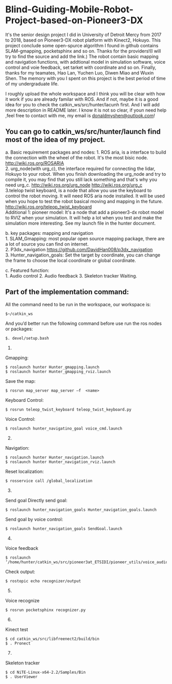 # Blind-Guiding-Mobile-Robot-Project-based-on-Pioneer3-DX
It's the senior design project I did in University of Detroit Mercy from 2017 to 2018, based on Pioneer3-DX robot platform with Kinect2, Hokuyo. 
This project conclude some open-spurce algorithm I found in github contains SLAM-gmapping, pocketsphinx and so on. Thanks for the providers!(I will try to find the source and add the link.) The robot contain basic mapping and navigation functions, with addtional model in simulation software, voice control and voie feedback, set tarket with coordinate and so on.
Finally, thanks for my teamates, Hao Lan, Yuchen Luo, Diwen Miao and Wuxin Shen. The memory with you I spent on this project is the best period of time of my undergraduate life.

I roughly upload the whole workspace and I think you will be clear with how it work if you are already familar with ROS. And if not, maybe it is a good idea for you to check the catkin_ws/src/hunter/lacunh first. And I will add more description in README later. I know it is not so clear, if youn need help ,feel free to contact with me,  my email is donaldmyshen@outlook.com!

You can go to catkin_ws/src/hunter/launch find most of the idea of my project.
------------------------------------------------------------------------------------------------------------------------------------------
 
 a. Basic requirement packages and nodes: 
    1. ROS aria, is a interface to build the connection with the wheel of the robot. It's the most bisic node. http://wiki.ros.org/ROSARIA    
    2. urg_node(with urg_c), the interface required for connecting the lidar, Hokuyo to your robot. When you finish downloading the urg_node and try to compile it, you may find that you still lack something and that's why you need urg_c. http://wiki.ros.org/urg_node http://wiki.ros.org/urg_c    
    3.telelop twist keyboard, is a node that allow you use the keyboard to control the robot moving. It will need ROS aria node installed. It will be used when you hope to test the robot basical moving and mapping in the future. http://wiki.ros.org/teleop_twist_keyboard    
    Additional 1: pioneer model: It's a node that add a pioneer3-dx robot model to RVIZ when your simulation. It will help a lot when you test and make the simulation more interesting. See my launch file in the hunter document.
   
   b. key packages: mapping and navigation    
    1. SLAM_Gmapping: most popular open source mapping package, there are a lot of source you can find on internet.    
    2. P3dx_navigation https://github.com/DavidHan008/p3dx_navigation    
    3. Hunter_navigation_goals: Set the target by coordinate, you can change the frame to choose the local coordinate or global coordinate.
    
   c. Featured function:   
     1. Audio control
     2. Audio feedback
     3. Skeleton tracker
     Waiting. 
     
Part of the implementation command: 
------------------------------------------------------------------------------------------------------------------------------------------
All the command need to be run in the workspace, our workspace is:  

	$~/catkin_ws 
	
And you’d better run the following command before use run the ros nodes or packages: 

	$. devel/setup.bash 
	
1.
  Gmapping: 

	$ roslaunch hunter Hunter_gmapping.launch 
	$ roslaunch hunter Hunter_gmapping_rviz.launch  
	
  Save the map: 
  
	$ rosrun map_server map_server –f  <name> 
	
  Keyboard Control: 
	 
	$ rosrun teleop_twist_keyboard teleop_twist_keyboard.py 
	
  Voice Control: 
  
	$ roslaunch hunter_navigatino_goal voice_cmd.launch 
	
2. 
  Navigation: 

	$ roslaunch hunter Hunter_navigation.launch 
	$ roslaunch hunter Hunter_navigation_rviz.launch  
	
  Reset localization: 
  
	$ rosservice call /global_localization 
	
3. 
  Send goal Directly send goal: 
  
	$ roslaunch hunter_navigation_goals Hunter_navigation_goals.launch 
	
  Send goal by voice control: 
  
	$ roslaunch hunter_navigation_goals SendGoal.launch 
	
4. 
  Voice feedback       
  
	$ roslaunch ‘/home/hunter/catkin_ws/src/pioneer3at_ETSIDI/pioneer_utils/voice_audio/launch/voice_cmd.launch 
	
  Check output: 
  
	$ rostopic echo recognizer/output 
	
5. 
  Voice recognize 

	$ rosrun pocketsphinx recognizer.py 
	
6. 
  Kinect test   
  
	$ cd catkin_ws/src/libfreenect2/build/bin         
	$ . Pronect 
	
7. 
  Skeleton tracker
  
	$ cd NiTE-Linux-x64-2.2/Samples/Bin 
	$ . UserViewer

